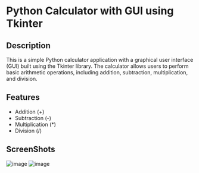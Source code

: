 
# Python Calculator with GUI using Tkinter

## Description

This is a simple Python calculator application with a graphical user interface (GUI) built using the Tkinter library. The calculator allows users to perform basic arithmetic operations, including addition, subtraction, multiplication, and division.

## Features

- Addition (+)
- Subtraction (-)
- Multiplication (*)
- Division (/)

## ScreenShots
![image](https://github.com/RAMAMUTHUKUMARAN/Calculator/assets/130954718/0f7c6369-6015-48aa-aeaa-48e486684209)
![image](https://github.com/RAMAMUTHUKUMARAN/Calculator/assets/130954718/500f404f-20ab-47df-9e6b-16018edeeb96)



